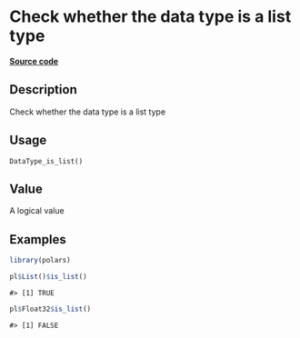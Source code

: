 

# Check whether the data type is a list type

[**Source code**](https://github.com/pola-rs/r-polars/tree/d562252dbb77de7e06ca3e6150d74a2c709763bc/R/after-wrappers.R#L20)

## Description

Check whether the data type is a list type

## Usage

<pre><code class='language-R'>DataType_is_list()
</code></pre>

## Value

A logical value

## Examples

``` r
library(polars)

pl$List()$is_list()
```

    #> [1] TRUE

``` r
pl$Float32$is_list()
```

    #> [1] FALSE
